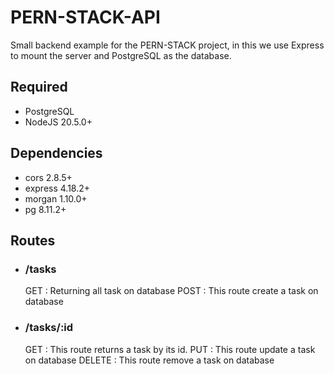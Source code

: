 # PERN-STACK-API
Small backend example for the PERN-STACK project, in this we use Express to mount the server and PostgreSQL as the database.
## Required
- PostgreSQL
- NodeJS 20.5.0+
## Dependencies
- cors 2.8.5+
- express 4.18.2+
- morgan 1.10.0+
- pg 8.11.2+
## Routes
- ### /tasks 
    GET : Returning all task on database
    POST : This route create a task on database

- ### /tasks/:id
    GET : This route returns a task by its id.
    PUT : This route update a task on database
    DELETE : This route remove a task on database